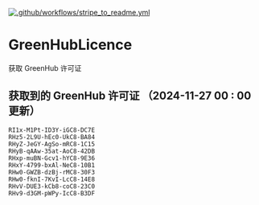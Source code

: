 [![.github/workflows/stripe_to_readme.yml](https://github.com/zjx-kimi/GreenHubLicence/actions/workflows/stripe_to_readme.yml/badge.svg)](https://github.com/zjx-kimi/GreenHubLicence/actions/workflows/stripe_to_readme.yml)
# GreenHubLicence
获取 GreenHub 许可证
## 获取到的 GreenHub 许可证 （2024-11-27 00 : 00 更新）
```
RI1x-M1Pt-ID3Y-iGC8-DC7E
RHz5-2L9U-hEc0-UkC8-BA84
RHyZ-JeGY-AgSo-mRC8-1C15
RHyB-qAAw-35at-AoC8-42DB
RHxp-muBN-Gcv1-hYC8-9E36
RHxY-4799-bxAl-NeC8-10B1
RHw0-GWZB-dzBj-rMC8-30F3
RHw0-fknI-7KvI-LcC8-14E8
RHvV-DUE3-kCb8-coC8-23C0
RHv9-d3GM-pWPy-IcC8-B3DF
```
